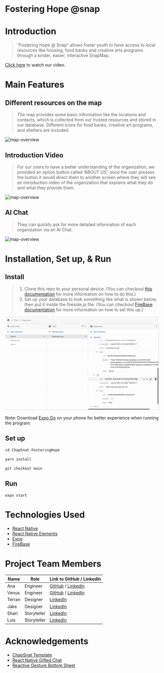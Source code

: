 # Fostering Hope @snap

# Introduction

> “Fostering Hope @ Snap” allows foster youth to have access to local resources like housing, food banks and creative arts programs through a kinder, easier, interactive SnapMap.

[Click here](https://youtu.be/pQwJ-JRY2d0) to watch our video.

# Main Features

## Different resources on the map

> The map provides some basic information like the locations and contacts, which is collected from our trusted resources and stored in our database. Different icons for food banks, creative art programs, and shelters are included.

![map-overview](assets/map-overview.gif)

## Introduction Video

> For our users to have a better understanding of the organization, we provided an option button called ‘ABOUT US’, once the user presses the button it would direct them to another screen where they will see an introduction video of the organization that explains what they do and what they provide them.

![map-overview](assets/intro-video.gif)

## AI Chat

> They can quickly ask for more detailed information of each organization via an AI Chat.

![map-overview](assets/AI-chat.gif)

# Installation, Set up, & Run

## Install

> 1.  Clone this repo to your personal device.
>     (You can checkout [this documentation](https://help.github.com/en/articles/cloning-a-repository) for more information on how to do this.)
> 2.  Set up your database to look something like what is shown below, then put it inside the fireside.js file.
>     (You can checkout [FireBase documentation](https://firebase.google.com/docs/web/setup) for more information on how to set this up.)

![map-overview](assets/firebase-example.gif)

Note: Download [Expo Go](https://expo.dev/client) on your phone for better experience when running the program.

## Set up

```
cd ChapSnat-FosteringHope
```

```
yarn install
```

```
git checkout main
```

## Run

```
expo start
```

# Technologies Used

- [React Native](https://reactnative.dev/docs/getting-started)
- [React Native Elements](https://reactnativeelements.com/docs/)
- [Expo](https://docs.expo.dev/index.html)
- [FireBase](https://firebase.google.com/docs)

# Project Team Members

| Name   | Role        | Link to GitHub / LinkedIn                                                                             |
| ------ | ----------- | ----------------------------------------------------------------------------------------------------- |
| Ana    | Engineer    | [GitHub](https://github.com/alopez651) / [LinkedIn](https://www.linkedin.com/in/ana-lopez-38573a20a/) |
| Venus  | Engineer    | [GitHub](https://github.com/VenusNguyen) / [LinkedIn](https://www.linkedin.com/in/venus-nguyen/)      |
| Terran | Designer    | [LinkedIn](https://www.linkedin.com/in/terran-ray-lawrence-2128b920a/)                                |
| Jake   | Designer    | [LinkedIn](https://www.linkedin.com/in/jakelouismata/)                                                |
| Shari  | Storyteller | [LinkedIn](https://www.linkedin.com/in/sharielizabethwalker/)                                         |
| Luis   | Storyteller | [LinkedIn](https://www.linkedin.com/in/luis-felipe-cortez-a10b041a6/)                                 |

# Acknowledgements

- [ChapSnat Template](https://github.com/Snap-Engineering-Academy-2021/chapsnat-sandbox)
- [React Native Gifted Chat](https://github.com/FaridSafi/react-native-gifted-chat)
- [Reactive Gesture Bottom Sheet](https://www.npmjs.com/package/react-native-gesture-bottom-sheet)
